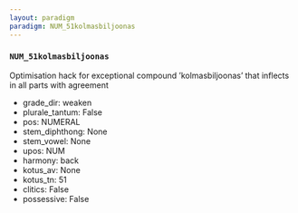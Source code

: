 ```yaml
---
layout: paradigm
paradigm: NUM_51kolmasbiljoonas
---
```

### ` NUM_51kolmasbiljoonas `

Optimisation hack for exceptional compound ’kolmasbiljoonas’ that inflects in all parts with agreement
* grade_dir: weaken
* plurale_tantum: False
* pos: NUMERAL
* stem_diphthong: None
* stem_vowel: None
* upos: NUM
* harmony: back
* kotus_av: None
* kotus_tn: 51
* clitics: False
* possessive: False
